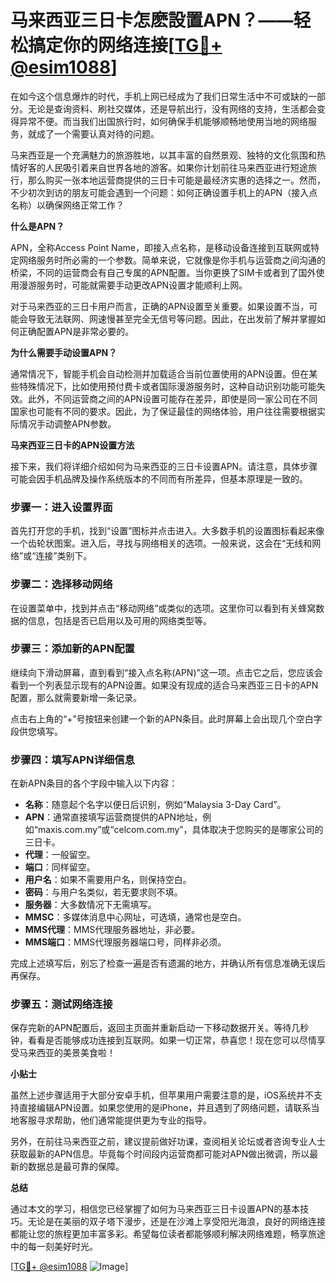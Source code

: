 # 马来西亚三日卡怎麽設置APN？——轻松搞定你的网络连接[[TG💪+ @esim1088](https://t.me/s/esim1088)]

在如今这个信息爆炸的时代，手机上网已经成为了我们日常生活中不可或缺的一部分。无论是查询资料、刷社交媒体，还是导航出行，没有网络的支持，生活都会变得异常不便。而当我们出国旅行时，如何确保手机能够顺畅地使用当地的网络服务，就成了一个需要认真对待的问题。

马来西亚是一个充满魅力的旅游胜地，以其丰富的自然景观、独特的文化氛围和热情好客的人民吸引着来自世界各地的游客。如果你计划前往马来西亚进行短途旅行，那么购买一张本地运营商提供的三日卡可能是最经济实惠的选择之一。然而，不少初次到访的朋友可能会遇到一个问题：如何正确设置手机上的APN（接入点名称）以确保网络正常工作？

**什么是APN？**

APN，全称Access Point Name，即接入点名称，是移动设备连接到互联网或特定网络服务时所必需的一个参数。简单来说，它就像是你手机与运营商之间沟通的桥梁，不同的运营商会有自己专属的APN配置。当你更换了SIM卡或者到了国外使用漫游服务时，可能就需要手动更改APN设置才能顺利上网。

对于马来西亚的三日卡用户而言，正确的APN设置至关重要。如果设置不当，可能会导致无法联网、网速慢甚至完全无信号等问题。因此，在出发前了解并掌握如何正确配置APN是非常必要的。

**为什么需要手动设置APN？**

通常情况下，智能手机会自动检测并加载适合当前位置使用的APN设置。但在某些特殊情况下，比如使用预付费卡或者国际漫游服务时，这种自动识别功能可能失效。此外，不同运营商之间的APN设置可能存在差异，即使是同一家公司在不同国家也可能有不同的要求。因此，为了保证最佳的网络体验，用户往往需要根据实际情况手动调整APN参数。

**马来西亚三日卡的APN设置方法**

接下来，我们将详细介绍如何为马来西亚的三日卡设置APN。请注意，具体步骤可能会因手机品牌及操作系统版本的不同而有所差异，但基本原理是一致的。

### 步骤一：进入设置界面

首先打开您的手机，找到“设置”图标并点击进入。大多数手机的设置图标看起来像一个齿轮状图案。进入后，寻找与网络相关的选项。一般来说，这会在“无线和网络”或“连接”类别下。

### 步骤二：选择移动网络

在设置菜单中，找到并点击“移动网络”或类似的选项。这里你可以看到有关蜂窝数据的信息，包括是否已启用以及可用的网络类型等。

### 步骤三：添加新的APN配置

继续向下滑动屏幕，直到看到“接入点名称(APN)”这一项。点击它之后，您应该会看到一个列表显示现有的APN设置。如果没有现成的适合马来西亚三日卡的APN配置，那么就需要新增一条记录。

点击右上角的“+”号按钮来创建一个新的APN条目。此时屏幕上会出现几个空白字段供您填写。

### 步骤四：填写APN详细信息

在新APN条目的各个字段中输入以下内容：

- **名称**：随意起个名字以便日后识别，例如“Malaysia 3-Day Card”。
- **APN**：通常直接填写运营商提供的APN地址，例如“maxis.com.my”或“celcom.com.my”，具体取决于您购买的是哪家公司的三日卡。
- **代理**：一般留空。
- **端口**：同样留空。
- **用户名**：如果不需要用户名，则保持空白。
- **密码**：与用户名类似，若无要求则不填。
- **服务器**：大多数情况下无需填写。
- **MMSC**：多媒体消息中心网址，可选填，通常也是空白。
- **MMS代理**：MMS代理服务器地址，非必要。
- **MMS端口**：MMS代理服务器端口号，同样非必须。

完成上述填写后，别忘了检查一遍是否有遗漏的地方，并确认所有信息准确无误后再保存。

### 步骤五：测试网络连接

保存完新的APN配置后，返回主页面并重新启动一下移动数据开关。等待几秒钟，看看是否能够成功连接到互联网。如果一切正常，恭喜您！现在您可以尽情享受马来西亚的美景美食啦！

**小贴士**

虽然上述步骤适用于大部分安卓手机，但苹果用户需要注意的是，iOS系统并不支持直接编辑APN设置。如果您使用的是iPhone，并且遇到了网络问题，请联系当地客服寻求帮助，他们通常能提供更为专业的指导。

另外，在前往马来西亚之前，建议提前做好功课，查阅相关论坛或者咨询专业人士获取最新的APN信息。毕竟每个时间段内运营商都可能对APN做出微调，所以最新的数据总是最可靠的保障。

**总结**

通过本文的学习，相信您已经掌握了如何为马来西亚三日卡设置APN的基本技巧。无论是在美丽的双子塔下漫步，还是在沙滩上享受阳光海浪，良好的网络连接都能让您的旅程更加丰富多彩。希望每位读者都能够顺利解决网络难题，畅享旅途中的每一刻美好时光。

[[TG💪+ @esim1088](https://t.me/s/esim1088) ![Image](https://i.postimg.cc/4NQfJmqS/Snipaste-2025-05-13-00-14-12.png)]